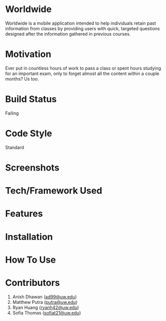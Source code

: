 # Worldwide

Worldwide is a mobile application intended to help individuals retain past information from classes by providing users with quick, targeted questions designed after the information gathered in previous courses.

# Motivation

Ever put in countless hours of work to pass a class or spent hours studying for an important exam, only to forget almost all the content within a couple months? Us too. 

# Build Status

Failing

# Code Style

Standard

# Screenshots

# Tech/Framework Used

# Features

# Installation

# How To Use

# Contributors
1. Anish Dhawan (ad99@uw.edu)
2. Matthew Putra (putra@uw.edu)
3. Ryan Huang (ryanh42@uw.edu)
4. Sofia Thomas (sofiat21@uw.edu)